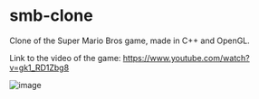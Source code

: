 # smb-clone
Clone of the Super Mario Bros game, made in C++ and OpenGL.

Link to the video of the game:
https://www.youtube.com/watch?v=gk1_RD1Zbg8

![image](https://github.com/user-attachments/assets/c68151f2-7366-4cf8-a7db-b86ae4e6c107)
